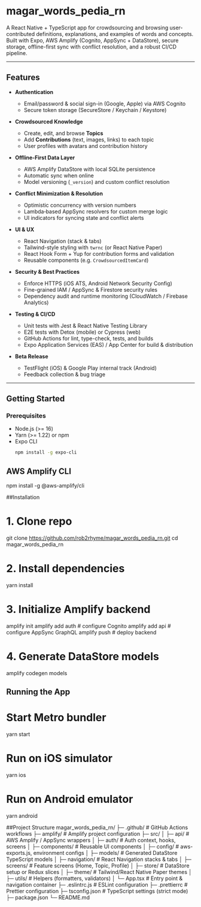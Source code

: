 # magar_words_pedia_rn

A React Native + TypeScript app for crowdsourcing and browsing user-contributed definitions, explanations, and examples of words and concepts. Built with Expo, AWS Amplify (Cognito, AppSync + DataStore), secure storage, offline-first sync with conflict resolution, and a robust CI/CD pipeline.

---

## Features

- **Authentication**  
  - Email/password & social sign-in (Google, Apple) via AWS Cognito  
  - Secure token storage (SecureStore / Keychain / Keystore)

- **Crowdsourced Knowledge**  
  - Create, edit, and browse **Topics**  
  - Add **Contributions** (text, images, links) to each topic  
  - User profiles with avatars and contribution history

- **Offline-First Data Layer**  
  - AWS Amplify DataStore with local SQLite persistence  
  - Automatic sync when online  
  - Model versioning (`_version`) and custom conflict resolution

- **Conflict Minimization & Resolution**  
  - Optimistic concurrency with version numbers  
  - Lambda‐based AppSync resolvers for custom merge logic  
  - UI indicators for syncing state and conflict alerts

- **UI & UX**  
  - React Navigation (stack & tabs)  
  - Tailwind-style styling with `twrnc` (or React Native Paper)  
  - React Hook Form + Yup for contribution forms and validation  
  - Reusable components (e.g. `CrowdsourcedItemCard`)

- **Security & Best Practices**  
  - Enforce HTTPS (iOS ATS, Android Network Security Config)  
  - Fine-grained IAM / AppSync & Firestore security rules  
  - Dependency audit and runtime monitoring (CloudWatch / Firebase Analytics)

- **Testing & CI/CD**  
  - Unit tests with Jest & React Native Testing Library  
  - E2E tests with Detox (mobile) or Cypress (web)  
  - GitHub Actions for lint, type-check, tests, and builds  
  - Expo Application Services (EAS) / App Center for build & distribution

- **Beta Release**  
  - TestFlight (iOS) & Google Play internal track (Android)  
  - Feedback collection & bug triage

---

## Getting Started

### Prerequisites

- Node.js (>= 16)
- Yarn (>= 1.22) or npm
- Expo CLI  
  ```bash
  npm install -g expo-cli
## AWS Amplify CLI
npm install -g @aws-amplify/cli

##Installation
# 1. Clone repo
git clone https://github.com/rob2rhyme/magar_words_pedia_rn.git
cd magar_words_pedia_rn

# 2. Install dependencies
yarn install

# 3. Initialize Amplify backend
amplify init
amplify add auth      # configure Cognito
amplify add api       # configure AppSync GraphQL
amplify push          # deploy backend

# 4. Generate DataStore models
amplify codegen models

## Running the App
# Start Metro bundler
yarn start

# Run on iOS simulator
yarn ios

# Run on Android emulator
yarn android

##Project Structure
magar_words_pedia_rn/
├─ .github/                   # GitHub Actions workflows
├─ amplify/                   # Amplify project configuration
├─ src/
│  ├─ api/                    # AWS Amplify / AppSync wrappers
│  ├─ auth/                   # Auth context, hooks, screens
│  ├─ components/             # Reusable UI components
│  ├─ config/                 # aws-exports.js, environment configs
│  ├─ models/                 # Generated DataStore TypeScript models
│  ├─ navigation/             # React Navigation stacks & tabs
│  ├─ screens/                # Feature screens (Home, Topic, Profile)
│  ├─ store/                  # DataStore setup or Redux slices
│  ├─ theme/                  # Tailwind/React Native Paper themes
│  ├─ utils/                  # Helpers (formatters, validators)
│  └─ App.tsx                 # Entry point & navigation container
├─ .eslintrc.js               # ESLint configuration
├─ .prettierrc                # Prettier configuration
├─ tsconfig.json              # TypeScript settings (strict mode)
├─ package.json
└─ README.md

##
